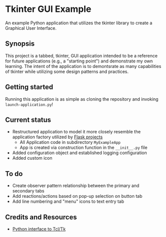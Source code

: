 # Tkinter GUI Example

An example Python application that utilizes the tkinter library to create a Graphical User Interface.

## Synopsis

This project is a tabbed, tkinter, GUI application intended to be a reference for future applications (e.g., a "starting point") and demonstrate my own learning. The intent of the application is to demontsrate as many capabilities of tkinter while utilizing some design patterns and practices.

## Getting started

Running this application is as simple as cloning the repository and invoking `launch-application.py`!

## Current status

- Restructured application to model it more closely resemble the application factory utilized by [Flask projects](https://flask.palletsprojects.com/en/2.0.x/patterns/appfactories/)
  - All Application code in subdirectory `MyExampleApp`
  - App is created via construction function in the `__init__.py` file
- Added configuration object and established logging configuration
- Added custom icon

## To do

- Create observer pattern relationship between the primary and secondary tabs
- Add reactions/actions based on pop-up selection on button tab
- Add line numbering and "menu" icons to text entry tab

## Credits and Resources

- [Python interface to Tcl/Tk](https://docs.python.org/3/library/tkinter.html)
